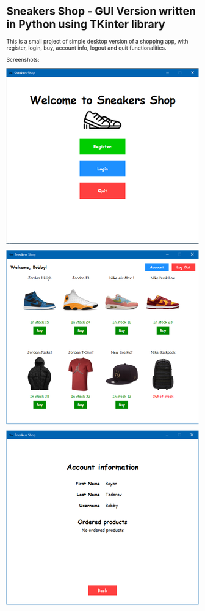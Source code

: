 # Sneakers Shop - GUI Version written in Python using TKinter library
This is a small project of simple desktop version of a shopping app, with register, login, buy, account info, logout and quit functionalities. 

Screenshots:

![](https://github.com/bopzen/Python_Small_Projects/blob/main/07%20Sneakers%20Shop%20-%20GUI/Sneaker%20Shop%20Login.png)

![](https://github.com/bopzen/Python_Small_Projects/blob/main/07%20Sneakers%20Shop%20-%20GUI/Sneaker%20Shop%20Product%20Page.png)

![](https://github.com/bopzen/Python_Small_Projects/blob/main/07%20Sneakers%20Shop%20-%20GUI/Sneaker%20Shop%20Account%20Info%20Page.png)

